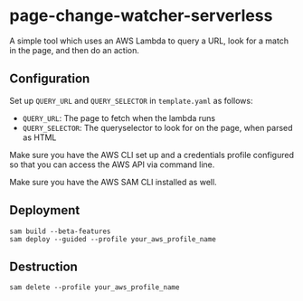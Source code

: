 # page-change-watcher-serverless

A simple tool which uses an AWS Lambda to query a URL, look for a match in the page, and then do an action.

## Configuration
Set up `QUERY_URL` and `QUERY_SELECTOR` in `template.yaml` as follows:
- `QUERY_URL`: The page to fetch when the lambda runs
- `QUERY_SELECTOR`: The queryselector to look for on the page, when parsed as HTML

Make sure you have the AWS CLI set up and a credentials profile configured so that you can access the AWS API via command line.

Make sure you have the AWS SAM CLI installed as well.

## Deployment
```
sam build --beta-features
sam deploy --guided --profile your_aws_profile_name
```

## Destruction
```
sam delete --profile your_aws_profile_name
```